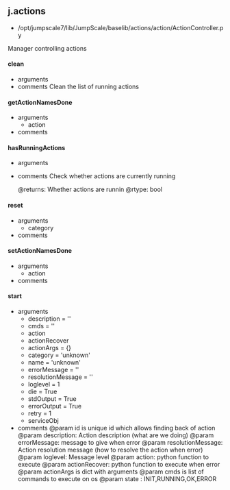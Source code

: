 ## j.actions

- /opt/jumpscale7/lib/JumpScale/baselib/actions/action/ActionController.py

Manager controlling actions

#### clean 
- arguments
- comments
    Clean the list of running actions

#### getActionNamesDone 
- arguments
    - action
- comments
    

#### hasRunningActions 
- arguments
- comments
    Check whether actions are currently running
    
    @returns: Whether actions are runnin
    @rtype: bool

#### reset 
- arguments
    - category
- comments
    

#### setActionNamesDone 
- arguments
    - action
- comments
    

#### start 
- arguments
    - description = ''
    - cmds = ''
    - action
    - actionRecover
    - actionArgs = \{\}
    - category = 'unknown'
    - name = 'unknown'
    - errorMessage = ''
    - resolutionMessage = ''
    - loglevel = 1
    - die = True
    - stdOutput = True
    - errorOutput = True
    - retry = 1
    - serviceObj
- comments
    @param id is unique id which allows finding back of action
    @param description: Action description (what are we doing)
    @param errorMessage: message to give when error
    @param resolutionMessage: Action resolution message (how to resolve the action when error)
    @param loglevel: Message level
    @param action: python function to execute
    @param actionRecover: python function to execute when error
    @param actionArgs is dict with arguments
    @param cmds is list of commands to execute on os
    @param state : INIT,RUNNING,OK,ERROR


